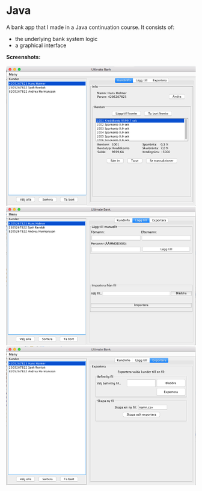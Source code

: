 # Java

A bank app that I made in a Java continuation course.
It consists of: 
 - the underlying bank system logic 
 - a graphical interface

**Screenshots:**<br><br>
<img src="bankApp1.png" width="600"/> <img src="bankApp2.png" width="600"/> <img src="bankApp3.png" width="600"/>

